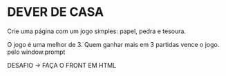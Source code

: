 DEVER DE CASA
=============

Crie uma página com um jogo simples:
papel, pedra e tesoura.

O jogo é uma melhor de 3. Quem ganhar mais em 3 partidas vence o jogo.
pelo window.prompt

DESAFIO -> FAÇA O FRONT EM HTML